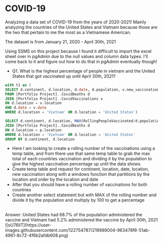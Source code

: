 # COVID-19
Analyzing a data set of COVID-19 from the years of 2020-2021! Mainly analyzing the countries of the United States and Vietnam because those are the two that pertain to me the most as a Vietnamese American.

The dataset is from January 21, 2020 - April 30th, 2021

Using SSMS on this project because I found it difficult to import the excel sheet over in pgAdmin due to the null values and column data types. I'll come back to it and figure out how to do that in pgAdmin eventually though!

- Q1. What is the highest percentage of people in vietnam and the United States that got vaccinated up until April 30th, 2021? 

````sql
with t1 as (
SELECT d.continent, d.location, d.date, d.population, v.new_vaccinations, SUM(CONVERT(int, v.new_vaccinations)) OVER (PARTITION BY d.location ORDER BY d.location, d.date) AS RollingPeopleVaccinated
FROM [Portfolio Project]..CovidDeaths d
JOIN [Portfolio Project]..CovidVaccinations v
ON d.location = v.location 
AND d.date = v.date
WHERE d.location = 'Vietnam' OR d.location = 'United States')

SELECT d.continent, d.location, MAX(RollingPeopleVaccinated/d.population)*100 AS highest_percent_vaccinated FROM PercentPopulationVaccinated p 
JOIN [Portfolio Project]..CovidDeaths d
ON d.location = p.location
WHERE d.location = 'Vietnam' OR d.location = 'United States'
GROUP BY d.continent, d.location
````

- Here I am looking to create a rolling number of the vaccinations using a temp table, and from there use that same temp table to grab the max total of each countries vaccination and dividing it by the population to give the highest vaccination percentage up until the data shows.
- Create temp table and request for continent, location, date, location, new vaccination along with a windows function that partitions by the location and order by the location and date
- After that you should have a rolling number of vaccinations for both countries
- Create another select statement but with MAX of the rolling number and divide it by the population and multiply by 100 to get a percentage
<br>
Answer: United States had 68.7% of the population administered the vaccine and Vietnam had 5.2% administered the vaccine by April 30th, 2021
<br>
![oU76ilT](https://user-images.githubusercontent.com/122754787/219989004-963478f6-51ab-4961-8c72-4f6b2afdb608.png)

